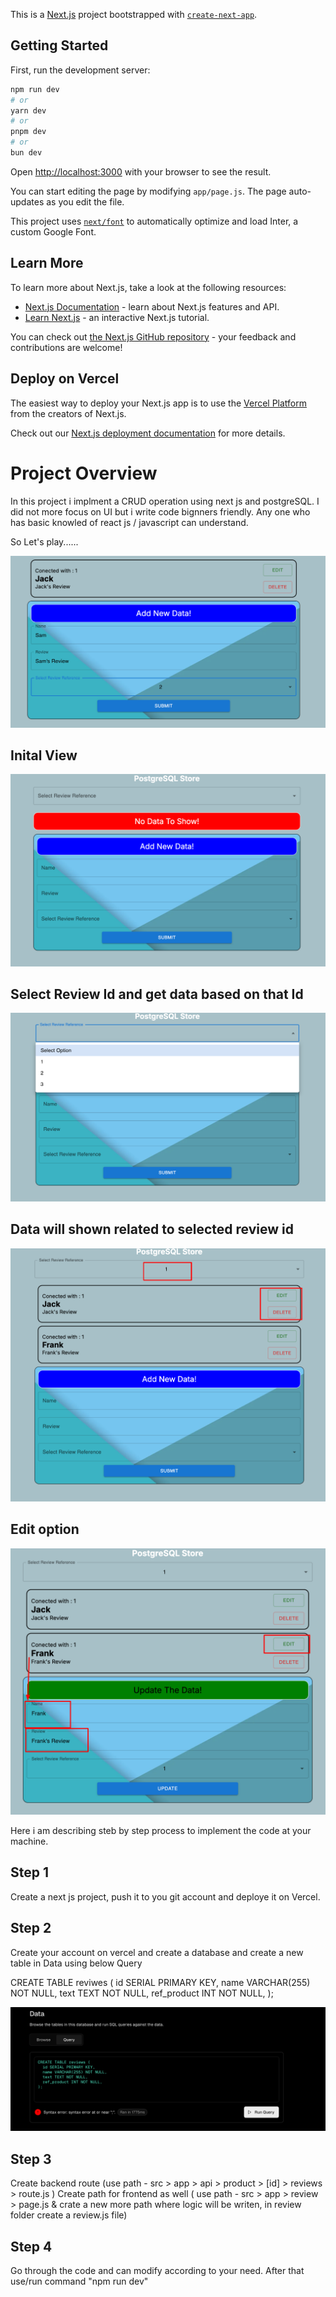 This is a [Next.js](https://nextjs.org/) project bootstrapped with [`create-next-app`](https://github.com/vercel/next.js/tree/canary/packages/create-next-app).

## Getting Started

First, run the development server:

```bash
npm run dev
# or
yarn dev
# or
pnpm dev
# or
bun dev
```

Open [http://localhost:3000](http://localhost:3000) with your browser to see the result.

You can start editing the page by modifying `app/page.js`. The page auto-updates as you edit the file.

This project uses [`next/font`](https://nextjs.org/docs/basic-features/font-optimization) to automatically optimize and load Inter, a custom Google Font.

## Learn More

To learn more about Next.js, take a look at the following resources:

- [Next.js Documentation](https://nextjs.org/docs) - learn about Next.js features and API.
- [Learn Next.js](https://nextjs.org/learn) - an interactive Next.js tutorial.

You can check out [the Next.js GitHub repository](https://github.com/vercel/next.js/) - your feedback and contributions are welcome!

## Deploy on Vercel

The easiest way to deploy your Next.js app is to use the [Vercel Platform](https://vercel.com/new?utm_medium=default-template&filter=next.js&utm_source=create-next-app&utm_campaign=create-next-app-readme) from the creators of Next.js.

Check out our [Next.js deployment documentation](https://nextjs.org/docs/deployment) for more details.


# Project Overview
In this project i implment a CRUD operation using next js and postgreSQL. I did not more focus on UI but i write code bignners friendly. 
Any one who has basic knowled of react js / javascript can understand.

So Let's play......

![Project Image](public/images/addnewreview.png)

## Inital View

![Inital View Image](public/images/initial.png)

## Select Review Id and get data based on that Id
![Select Id Image](public/images/selectinitial.png)

##  Data will shown related to selected review id
![ Image](public/images/select.png)

## Edit option
![Edit Review Image](public/images/edit.png)




Here i am describing steb by step process to implement the code at your machine.

## Step 1 
Create a next js project, push it to you git account and deploye it on Vercel.
## Step 2
Create your account on vercel and create a database and create a new table in Data using below Query

CREATE TABLE reviwes (
  id SERIAL PRIMARY KEY,
  name VARCHAR(255) NOT NULL,
  text TEXT NOT NULL,
  ref_product INT NOT NULL,
);

![Vercel Creatge Table Image](public/images/createtable.png)


## Step 3 
Create backend route (use path - src > app > api > product > [id] > reviews > route.js )
Create path for frontend as well ( use path - src > app > review > page.js & crate a new more path where logic will be writen, in review folder create a review.js file)

## Step 4
Go through the code and can modify according to your need. After that use/run command "npm run dev"


